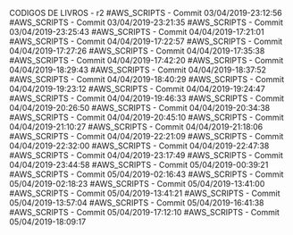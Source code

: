 CODIGOS DE LIVROS - r2
#AWS_SCRIPTS - Commit 03/04/2019-23:12:56
#AWS_SCRIPTS - Commit 03/04/2019-23:21:35
#AWS_SCRIPTS - Commit 03/04/2019-23:25:43
#AWS_SCRIPTS - Commit 04/04/2019-17:21:01
#AWS_SCRIPTS - Commit 04/04/2019-17:22:57
#AWS_SCRIPTS - Commit 04/04/2019-17:27:26
#AWS_SCRIPTS - Commit 04/04/2019-17:35:38
#AWS_SCRIPTS - Commit 04/04/2019-17:42:20
#AWS_SCRIPTS - Commit 04/04/2019-18:29:43
#AWS_SCRIPTS - Commit 04/04/2019-18:37:52
#AWS_SCRIPTS - Commit 04/04/2019-18:40:29
#AWS_SCRIPTS - Commit 04/04/2019-19:23:12
#AWS_SCRIPTS - Commit 04/04/2019-19:24:47
#AWS_SCRIPTS - Commit 04/04/2019-19:46:33
#AWS_SCRIPTS - Commit 04/04/2019-20:26:50
#AWS_SCRIPTS - Commit 04/04/2019-20:34:38
#AWS_SCRIPTS - Commit 04/04/2019-20:45:10
#AWS_SCRIPTS - Commit 04/04/2019-21:10:27
#AWS_SCRIPTS - Commit 04/04/2019-21:18:06
#AWS_SCRIPTS - Commit 04/04/2019-22:21:09
#AWS_SCRIPTS - Commit 04/04/2019-22:32:00
#AWS_SCRIPTS - Commit 04/04/2019-22:47:38
#AWS_SCRIPTS - Commit 04/04/2019-23:17:49
#AWS_SCRIPTS - Commit 04/04/2019-23:44:58
#AWS_SCRIPTS - Commit 05/04/2019-00:39:21
#AWS_SCRIPTS - Commit 05/04/2019-02:16:43
#AWS_SCRIPTS - Commit 05/04/2019-02:18:23
#AWS_SCRIPTS - Commit 05/04/2019-13:41:00
#AWS_SCRIPTS - Commit 05/04/2019-13:41:21
#AWS_SCRIPTS - Commit 05/04/2019-13:57:04
#AWS_SCRIPTS - Commit 05/04/2019-16:41:38
#AWS_SCRIPTS - Commit 05/04/2019-17:12:10
#AWS_SCRIPTS - Commit 05/04/2019-18:09:17

